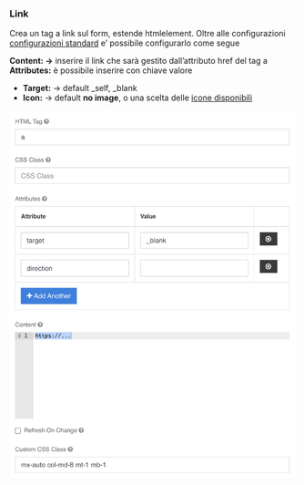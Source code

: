 ### Link
Crea un tag a link sul form, estende htmlelement. Oltre alle configurazioni [configurazioni standard](../../base.md#Neicomponentisonogestiteleseguentiproprietà) e’ possibile configurarlo come segue  

**Content: →** inserire il link che sarà gestito dall’attributo href del tag a  
**Attributes:** è possibile inserire con chiave valore 
- **Target:** →  default _self,  _blank
- **Icon:** → default **no image**, o una scelta delle [icone disponibili](../../base.md#Icone)

![link](../../../img/componenti/layout/link_img1.png "link")

